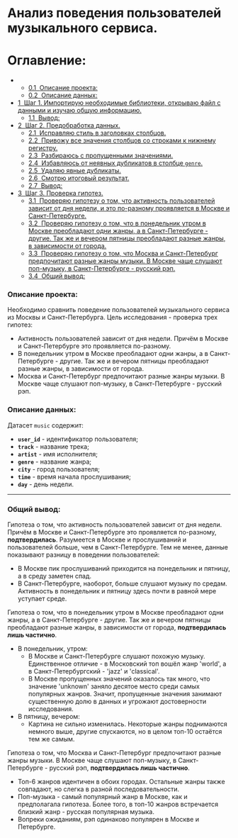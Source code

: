 # Анализ поведения пользователей музыкального сервиса.

<h1>Оглавление:<span class="tocSkip"></span></h1>
<div class="toc"><ul class="toc-item"><li><ul class="toc-item"><li><span><a href="#Описание-проекта:" data-toc-modified-id="Описание-проекта:-0.1"><span class="toc-item-num">0.1&nbsp;&nbsp;</span>Описание проекта:</a></span></li><li><span><a href="#Описание-данных:" data-toc-modified-id="Описание-данных:-0.2"><span class="toc-item-num">0.2&nbsp;&nbsp;</span>Описание данных:</a></span></li></ul></li><li><span><a href="#Шаг-1.-Импортирую-необходимые-библиотеки,-открываю-файл-с-данными-и-изучаю-общую-информацию." data-toc-modified-id="Шаг-1.-Импортирую-необходимые-библиотеки,-открываю-файл-с-данными-и-изучаю-общую-информацию.-1"><span class="toc-item-num">1&nbsp;&nbsp;</span>Шаг 1. Импортирую необходимые библиотеки, открываю файл с данными и изучаю общую информацию.</a></span><ul class="toc-item"><li><span><a href="#Вывод:" data-toc-modified-id="Вывод:-1.1"><span class="toc-item-num">1.1&nbsp;&nbsp;</span>Вывод:</a></span></li></ul></li><li><span><a href="#Шаг-2.-Предобработка-данных." data-toc-modified-id="Шаг-2.-Предобработка-данных.-2"><span class="toc-item-num">2&nbsp;&nbsp;</span>Шаг 2. Предобработка данных.</a></span><ul class="toc-item"><li><span><a href="#Исправляю-стиль-в-заголовках-столбцов." data-toc-modified-id="Исправляю-стиль-в-заголовках-столбцов.-2.1"><span class="toc-item-num">2.1&nbsp;&nbsp;</span>Исправляю стиль в заголовках столбцов.</a></span></li><li><span><a href="#Привожу-все-значения-столбцов-со-строками-к-нижнему-регистру." data-toc-modified-id="Привожу-все-значения-столбцов-со-строками-к-нижнему-регистру.-2.2"><span class="toc-item-num">2.2&nbsp;&nbsp;</span>Привожу все значения столбцов со строками к нижнему регистру.</a></span></li><li><span><a href="#Разбираюсь-с-пропущенными-значениями." data-toc-modified-id="Разбираюсь-с-пропущенными-значениями.-2.3"><span class="toc-item-num">2.3&nbsp;&nbsp;</span>Разбираюсь с пропущенными значениями.</a></span></li><li><span><a href="#Избавляюсь-от-неявных-дубликатов-в-столбце-genre." data-toc-modified-id="Избавляюсь-от-неявных-дубликатов-в-столбце-genre.-2.4"><span class="toc-item-num">2.4&nbsp;&nbsp;</span>Избавляюсь от неявных дубликатов в столбце <code>genre</code>.</a></span></li><li><span><a href="#Удаляю-явные-дубликаты." data-toc-modified-id="Удаляю-явные-дубликаты.-2.5"><span class="toc-item-num">2.5&nbsp;&nbsp;</span>Удаляю явные дубликаты.</a></span></li><li><span><a href="#Смотрю-итоговый-результат." data-toc-modified-id="Смотрю-итоговый-результат.-2.6"><span class="toc-item-num">2.6&nbsp;&nbsp;</span>Смотрю итоговый результат.</a></span></li><li><span><a href="#Вывод:" data-toc-modified-id="Вывод:-2.7"><span class="toc-item-num">2.7&nbsp;&nbsp;</span>Вывод:</a></span></li></ul></li><li><span><a href="#Шаг-3.-Проверка-гипотез." data-toc-modified-id="Шаг-3.-Проверка-гипотез.-3"><span class="toc-item-num">3&nbsp;&nbsp;</span>Шаг 3. Проверка гипотез.</a></span><ul class="toc-item"><li><span><a href="#Проверяю-гипотезу-о-том,-что-активность-пользователей-зависит-от-дня-недели,-и-это-по-разному-проявляется-в-Москве-и-Санкт-Петербурге." data-toc-modified-id="Проверяю-гипотезу-о-том,-что-активность-пользователей-зависит-от-дня-недели,-и-это-по-разному-проявляется-в-Москве-и-Санкт-Петербурге.-3.1"><span class="toc-item-num">3.1&nbsp;&nbsp;</span>Проверяю гипотезу о том, что активность пользователей зависит от дня недели, и это по-разному проявляется в Москве и Санкт-Петербурге.</a></span></li><li><span><a href="#Проверяю-гипотезу-о-том,-что-в-понедельник-утром-в-Москве-преобладают-одни-жанры,-а-в-Санкт-Петербурге---другие.-Так-же-и-вечером-пятницы-преобладают-разные-жанры,-в-зависимости-от-города." data-toc-modified-id="Проверяю-гипотезу-о-том,-что-в-понедельник-утром-в-Москве-преобладают-одни-жанры,-а-в-Санкт-Петербурге---другие.-Так-же-и-вечером-пятницы-преобладают-разные-жанры,-в-зависимости-от-города.-3.2"><span class="toc-item-num">3.2&nbsp;&nbsp;</span>Проверяю гипотезу о том, что в понедельник утром в Москве преобладают одни жанры, а в Санкт-Петербурге - другие. Так же и вечером пятницы преобладают разные жанры, в зависимости от города.</a></span></li><li><span><a href="#Проверяю-гипотезу-о-том,-что-Москва-и-Санкт-Петербург-предпочитают-разные-жанры-музыки.-В-Москве-чаще-слушают-поп-музыку,-в-Санкт-Петербурге---русский-рэп." data-toc-modified-id="Проверяю-гипотезу-о-том,-что-Москва-и-Санкт-Петербург-предпочитают-разные-жанры-музыки.-В-Москве-чаще-слушают-поп-музыку,-в-Санкт-Петербурге---русский-рэп.-3.3"><span class="toc-item-num">3.3&nbsp;&nbsp;</span>Проверяю гипотезу о том, что Москва и Санкт-Петербург предпочитают разные жанры музыки. В Москве чаще слушают поп-музыку, в Санкт-Петербурге - русский рэп.</a></span></li><li><span><a href="#Общий-вывод:" data-toc-modified-id="Общий-вывод:-3.4"><span class="toc-item-num">3.4&nbsp;&nbsp;</span>Общий вывод:</a></span></li></ul></li></ul></div>

### Описание проекта:
Необходимо сравнить поведение пользователей музыкального сервиса из Москвы и Санкт-Петербурга. Цель исследования - проверка трех гипотез:
- Активность пользователей зависит от дня недели. Причём в Москве и Санкт-Петербурге это проявляется по-разному.
- В понедельник утром в Москве преобладают одни жанры, а в Санкт-Петербурге - другие. Так же и вечером пятницы преобладают разные жанры, в зависимости от города. 
- Москва и Санкт-Петербург предпочитают разные жанры музыки. В Москве чаще слушают поп-музыку, в Санкт-Петербурге - русский рэп.

### Описание данных:
Датасет `music` содержит:
- **`user_id`** - идентификатор пользователя;
- **`track`** - название трека;
- **`artist`** - имя исполнителя;
- **`genre`** - название жанра;
- **`city`** - город пользователя;
- **`time`** - время начала прослушивания;
- **`day`** - день недели.
***
### Общий вывод:
Гипотеза о том, что активность пользователей зависит от дня недели. Причём в Москве и Санкт-Петербурге это проявляется по-разному, **подтвердилась**. Разумеется в Москве и прослушиваний и пользователей больше, чем в Санкт-Петербурге. Тем не менее, данные показывают разницу в поведении пользователей:
- В Москве пик прослушиваний приходится на понедельник и пятницу, а в среду заметен спад.
- В Санкт-Петербурге, наоборот, больше слушают музыку по средам. Активность в понедельник и пятницу здесь почти в равной мере уступает среде.

Гипотеза о том, что в понедельник утром в Москве преобладают одни жанры, а в Санкт-Петербурге - другие. Так же и вечером пятницы преобладают разные жанры, в зависимости от города, **подтвердилась лишь частично**.
- В понедельник, утром:
    - В Москве и Санкт-Петербурге слушают похожую музыку. Единственное отличие - в Московский топ вошёл жанр 'world', а в Санкт-Петербургский - 'jazz' и 'classical'.
    - В Москве пропущенных значений оказалось так много, что значение 'unknown' заняло десятое место среди самых популярных жанров. Значит, пропущенные значения занимают существенную долю в данных и угрожают достоверности исследования.
- В пятницу, вечером:
    - Картина не сильно изменилась. Некоторые жанры поднимаются немного выше, другие спускаются, но в целом топ-10 остаётся тем же самым.

Гипотеза о том, что Москва и Санкт-Петербург предпочитают разные жанры музыки. В Москве чаще слушают поп-музыку, в Санкт-Петербурге - русский рэп, **подтвердилась лишь частично**.
- Топ-6 жанров идентичен в обоих городах. Остальные жанры также совпадают, но слегка в разной последовательности.
- Поп-музыка - самый популярный жанр в Москве, как и предполагала гипотеза. Более того, в топ-10 жанров встречается близкий жанр - русская популярная музыка.
- Вопреки ожиданиям, рэп одинаково популярен в Москве и Петербурге.
